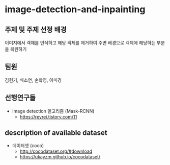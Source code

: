 # image-detection-and-inpainting

주제 및 주제 선정 배경
-
이미지에서 객체를 인식하고 해당 객체를 제거하여 주변 배경으로 객체에 해당하는 부분을 복원하기



팀원
-
김현기, 배소연, 손학영, 이미경



선행연구들
-
* image detection 알고리즘 (Mask-RCNN) 
  - https://reyrei.tistory.com/11



description of available dataset 
-
* 데이터셋 (coco) 
  - http://cocodataset.org/#download
  - https://ukayzm.github.io/cocodataset/
